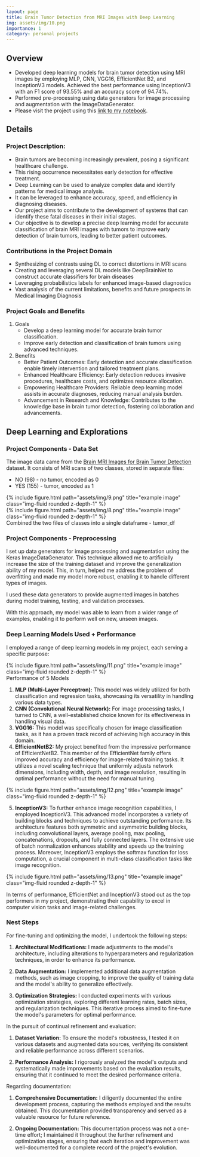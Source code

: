 ```yaml
---
layout: page
title: Brain Tumor Detection from MRI Images with Deep Learning
img: assets/img/10.png
importance: 1
category: personal projects
---
```

## Overview
- Developed deep learning models for brain tumor detection using MRI images by employing MLP, CNN, VGG16, EfficientNet B2, and InceptionV3 models. Achieved the best performance using InceptionV3 with an F1 score of 93.55% and an accuracy score of 94.74%.
- Performed pre-processing using data generators for image processing and augmentation with the ImageDataGenerator.
- Please visit the project using this [link to my notebook](https://colab.research.google.com/drive/1toTysuD14OgQ2ZWOpBp9GFO4iaahBt57?usp=sharing).

## Details
### Project Description:
- Brain tumors are becoming increasingly prevalent, posing a significant healthcare challenge.
- This rising occurrence necessitates early detection for effective treatment.
- Deep Learning can be used to analyze complex data and identify patterns for medical image analysis. 
- It can be leveraged to enhance accuracy, speed, and efficiency in diagnosing diseases.  
- Our project aims to contribute to the development of systems that can identify these fatal diseases in their initial stages. 
- Our objective is to develop a precise deep learning model for accurate classification of brain MRI images with tumors to improve early detection of brain tumors, leading to better patient outcomes. 

### Contributions in the Project Domain 
- Synthesizing of contrasts using DL to correct distortions in MRI scans
- Creating and leveraging several DL models like DeepBrainNet to construct accurate classifiers for brain diseases
- Leveraging probabilistics labels for enhanced image-based diagnostics
- Vast analysis of the current limitations, benefits and future prospects in Medical Imaging Diagnosis

### Project Goals and Benefits
1. Goals
   - Develop a deep learning model for accurate brain tumor classification.
   - Improve early detection and classification of brain tumors using advanced techniques.
2. Benefits
   - Better Patient Outcomes: Early detection and accurate classification enable timely intervention and tailored treatment plans.
   - Enhanced Healthcare Efficiency: Early detection reduces invasive procedures, healthcare costs, and optimizes resource allocation.
   - Empowering Healthcare Providers: Reliable deep learning model assists in accurate diagnoses, reducing manual analysis burden.
   - Advancement in Research and Knowledge: Contributes to the knowledge base in brain tumor detection, fostering collaboration and advancements.

## Deep Learning and Explorations
### Project Components - Data Set
The image data came from the [Brain MRI Images for Brain Tumor Detection](https://www.kaggle.com/datasets/navoneel/brain-mri-images-for-brain-tumor-detection) dataset. It consists of MRI scans of two classes, stored in separate files:
- NO (98) - no tumor, encoded as 0
- YES (155) - tumor, encoded as 1
<div class="col">
    <div class="col-sm mt-3 mt-md-0">
        {% include figure.html path="assets/img/9.png" title="example image" class="img-fluid rounded z-depth-1" %}
    </div>
    <div class="col-sm mt-3 mt-md-0">
        {% include figure.html path="assets/img/8.png" title="example image" class="img-fluid rounded z-depth-1" %}
    </div>
</div>
<div class="caption">
    Combined the two files of classes into a single dataframe - tumor_df
</div>

### Project Components - Preprocessing
I set up data generators for image processing and augmentation using the Keras ImageDataGenerator. This technique allowed me to artificially increase the size of the training dataset and improve the generalization ability of my model. This, in turn, helped me address the problem of overfitting and made my model more robust, enabling it to handle different types of images.

I used these data generators to provide augmented images in batches during model training, testing, and validation processes.

With this approach, my model was able to learn from a wider range of examples, enabling it to perform well on new, unseen images.

### Deep Learning Models Used + Performance 
I employed a range of deep learning models in my project, each serving a specific purpose:

<div class="row">
    <div class="col-sm mt-3 mt-md-0">
        {% include figure.html path="assets/img/11.png" title="example image" class="img-fluid rounded z-depth-1" %}
    </div>
</div>
<div class="caption">
    Performance of 5 Models
</div>

1. **MLP (Multi-Layer Perceptron):** This model was widely utilized for both classification and regression tasks, showcasing its versatility in handling various data types.
2. **CNN (Convolutional Neural Network):** For image processing tasks, I turned to CNN, a well-established choice known for its effectiveness in handling visual data.
3. **VGG16:** This model was specifically chosen for image classification tasks, as it has a proven track record of achieving high accuracy in this domain.
4. **EfficientNetB2:** My project benefited from the impressive performance of EfficientNetB2. This member of the EfficientNet family offers improved accuracy and efficiency for image-related training tasks. It utilizes a novel scaling technique that uniformly adjusts network dimensions, including width, depth, and image resolution, resulting in optimal performance without the need for manual tuning.

<div class="row">
    <div class="col-sm mt-3 mt-md-0">
        {% include figure.html path="assets/img/12.png" title="example image" class="img-fluid rounded z-depth-1" %}
    </div>
</div>

5. **InceptionV3:** To further enhance image recognition capabilities, I employed InceptionV3. This advanced model incorporates a variety of building blocks and techniques to achieve outstanding performance. Its architecture features both symmetric and asymmetric building blocks, including convolutional layers, average pooling, max pooling, concatenations, dropouts, and fully connected layers. The extensive use of batch normalization enhances stability and speeds up the training process. Moreover, InceptionV3 employs the softmax function for loss computation, a crucial component in multi-class classification tasks like image recognition.

<div class="row">
    <div class="col-sm mt-3 mt-md-0">
        {% include figure.html path="assets/img/13.png" title="example image" class="img-fluid rounded z-depth-1" %}
    </div>
</div>

In terms of performance, EfficientNet and InceptionV3 stood out as the top performers in my project, demonstrating their capability to excel in computer vision tasks and image-related challenges.

### Nest Steps
For fine-tuning and optimizing the model, I undertook the following steps:

1. **Architectural Modifications:** I made adjustments to the model's architecture, including alterations to hyperparameters and regularization techniques, in order to enhance its performance.

2. **Data Augmentation:** I implemented additional data augmentation methods, such as image cropping, to improve the quality of training data and the model's ability to generalize effectively.

3. **Optimization Strategies:** I conducted experiments with various optimization strategies, exploring different learning rates, batch sizes, and regularization techniques. This iterative process aimed to fine-tune the model's parameters for optimal performance.

In the pursuit of continual refinement and evaluation:

1. **Dataset Variation:** To ensure the model's robustness, I tested it on various datasets and augmented data sources, verifying its consistent and reliable performance across different scenarios.

2. **Performance Analysis:** I rigorously analyzed the model's outputs and systematically made improvements based on the evaluation results, ensuring that it continued to meet the desired performance criteria.

Regarding documentation:

1. **Comprehensive Documentation:** I diligently documented the entire development process, capturing the methods employed and the results obtained. This documentation provided transparency and served as a valuable resource for future reference.

2. **Ongoing Documentation:** This documentation process was not a one-time effort; I maintained it throughout the further refinement and optimization stages, ensuring that each iteration and improvement was well-documented for a complete record of the project's evolution.
